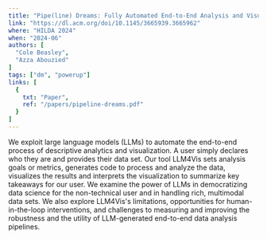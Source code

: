 ```yaml
---
title: "Pipe(line) Dreams: Fully Automated End-to-End Analysis and Visualization"
link: "https://dl.acm.org/doi/10.1145/3665939.3665962"
where: "HILDA 2024"
when: "2024-06"
authors: [ 
  "Cole Beasley",
  "Azza Abouzied"
]
tags: ["dm", "powerup"]
links: [
  {
    txt: "Paper",
    ref: "/papers/pipeline-dreams.pdf"
  }
]
---
```

We exploit large language models (LLMs) to automate the end-to-end process of descriptive analytics and visualization. A user simply declares who they are and provides their data set. Our tool LLM4Vis sets analysis goals or metrics, generates code to process and analyze the data, visualizes the results and interprets the visualization to summarize key takeaways for our user. We examine the power of LLMs in democratizing data science for the non-technical user and in handling rich, multimodal data sets. We also explore LLM4Vis's limitations, opportunities for human-in-the-loop interventions, and challenges to measuring and improving the robustness and the utility of LLM-generated end-to-end data analysis pipelines.